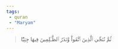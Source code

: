 ```yaml
---
tags: 
 - quran 
 - "Maryam"
---
```


> ثُمَّ نُنَجِّي ٱلَّذِينَ ٱتَّقَواْ وَّنَذَرُ ٱلظَّـٰلِمِينَ فِيهَا جِثِيّٗا
